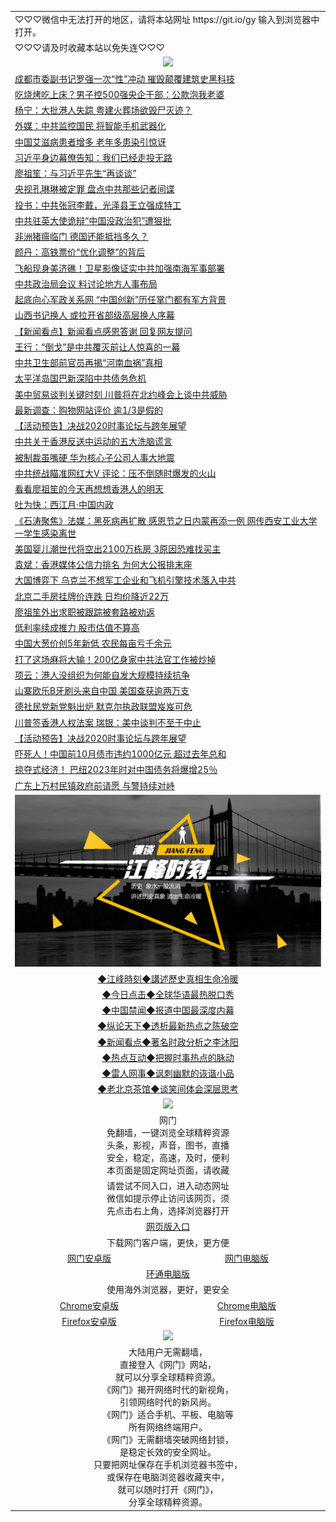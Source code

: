  <table>
<tr>
<td colspan="2" align=left>
♡♡♡微信中无法打开的地区，请将本站网址 https://git.io/gy 输入到浏览器中打开。 
 </td>
</tr>
 <tr>
 <td colspan="2" align=left>
♡♡♡请及时收藏本站以免失连♡♡♡
</td>
 </tr>
  <tr>
    <td colspan="2" align=center><img src="https://cdn.jsdelivr.net/gh/gyoupiodf/im1/%E7%BD%91%E9%97%A8%E6%96%B0%E9%97%BB1.jpg"></td>
 </tr>
<tr><td colspan="2" align="left"><a href="https://xball.casa/oo.aspx?name=c1101258&key=eqxowaguscvmxdgc&from=gy">成都市委副书记罗强一次“性”冲动 摧毁颠覆建筑史黑科技</a></td></tr>
<tr><td colspan="2" align="left"><a href="https://xball.casa/oo.aspx?name=c1101317&key=eqxowaguscvmxdgc&from=gy">吃烧烤吃上床？男子控500强央企干部：公款泡我老婆</a></td></tr>
<tr><td colspan="2" align="left"><a href="https://xball.casa/oo.aspx?name=c1101311&key=eqxowaguscvmxdgc&from=gy">杨宁：大批港人失踪 粤建火葬场欲毁尸灭迹？</a></td></tr>
<tr><td colspan="2" align="left"><a href="https://xball.casa/oo.aspx?name=c1101324&key=eqxowaguscvmxdgc&from=gy">外媒：中共监控国民 将智能手机武器化</a></td></tr>
<tr><td colspan="2" align="left"><a href="https://xball.casa/oo.aspx?name=c1101306&key=eqxowaguscvmxdgc&from=gy">中国艾滋病患者增多 老年多患染引惊讶</a></td></tr>
<tr><td colspan="2" align="left"><a href="https://xball.casa/oo.aspx?name=c1101332&key=eqxowaguscvmxdgc&from=gy">习近平身边幕僚告知：我们已经走投无路</a></td></tr>
<tr><td colspan="2" align="left"><a href="https://xball.casa/oo.aspx?name=c1101264&key=eqxowaguscvmxdgc&from=gy">廖祖笙：与习近平先生“再谈谈”</a></td></tr>
<tr><td colspan="2" align="left"><a href="https://xball.casa/oo.aspx?name=c1101310&key=eqxowaguscvmxdgc&from=gy">央视孔琳琳被定罪 盘点中共那些记者间谍</a></td></tr>
<tr><td colspan="2" align="left"><a href="https://xball.casa/oo.aspx?name=c1101330&key=eqxowaguscvmxdgc&from=gy">投书：中共张冠李戴，光泽县王立强成特工</a></td></tr>
<tr><td colspan="2" align="left"><a href="https://xball.casa/oo.aspx?name=c1101329&key=eqxowaguscvmxdgc&from=gy">中共驻英大使诡辩“中国没政治犯”遭狠批</a></td></tr>
<tr><td colspan="2" align="left"><a href="https://xball.casa/oo.aspx?name=c1101307&key=eqxowaguscvmxdgc&from=gy">非洲猪瘟临门 德国还能抵挡多久？</a></td></tr>
<tr><td colspan="2" align="left"><a href="https://xball.casa/oo.aspx?name=c1101294&key=eqxowaguscvmxdgc&from=gy">颜丹：高铁票价“优化调整”的背后</a></td></tr>
<tr><td colspan="2" align="left"><a href="https://xball.casa/oo.aspx?name=c1101316&key=eqxowaguscvmxdgc&from=gy">飞船现身美济礁！卫星影像证实中共加强南海军事部署</a></td></tr>
<tr><td colspan="2" align="left"><a href="https://xball.casa/oo.aspx?name=c1101298&key=eqxowaguscvmxdgc&from=gy">中共政治局会议 料讨论地方人事布局</a></td></tr>
<tr><td colspan="2" align="left"><a href="https://xball.casa/oo.aspx?name=c1101257&key=eqxowaguscvmxdgc&from=gy">起底向心军政关系网 “中国创新”历任掌门都有军方背景</a></td></tr>
<tr><td colspan="2" align="left"><a href="https://xball.casa/oo.aspx?name=c1101280&key=eqxowaguscvmxdgc&from=gy">山西书记换人 或拉开省部级高层换人序幕</a></td></tr>
<tr><td colspan="2" align="left"><a href="https://xball.casa/oo.aspx?name=c1101323&key=eqxowaguscvmxdgc&from=gy">【新闻看点】新闻看点感恩答谢 回复网友提问</a></td></tr>
<tr><td colspan="2" align="left"><a href="https://xball.casa/oo.aspx?name=c1101288&key=eqxowaguscvmxdgc&from=gy">王行：“倒戈”是中共覆灭前让人惊喜的一幕</a></td></tr>
<tr><td colspan="2" align="left"><a href="https://xball.casa/oo.aspx?name=c1101328&key=eqxowaguscvmxdgc&from=gy">中共卫生部前官员再揭“河南血祸”真相</a></td></tr>
<tr><td colspan="2" align="left"><a href="https://xball.casa/oo.aspx?name=c1101309&key=eqxowaguscvmxdgc&from=gy">太平洋岛国巴新深陷中共债务危机</a></td></tr>
<tr><td colspan="2" align="left"><a href="https://xball.casa/oo.aspx?name=c1101289&key=eqxowaguscvmxdgc&from=gy">美中贸易谈判关键时刻 川普将在北约峰会上谈中共威胁</a></td></tr>
<tr><td colspan="2" align="left"><a href="https://xball.casa/oo.aspx?name=c1101315&key=eqxowaguscvmxdgc&from=gy">最新调查：购物网站评价 逾1/3是假的</a></td></tr>
<tr><td colspan="2" align="left"><a href="https://xball.casa/oo.aspx?name=c1101293&key=eqxowaguscvmxdgc&from=gy">【活动预告】决战2020时事论坛与跨年展望</a></td></tr>
<tr><td colspan="2" align="left"><a href="https://xball.casa/oo.aspx?name=c1101297&key=eqxowaguscvmxdgc&from=gy">中共关于香港反送中运动的五大洗脑谎言</a></td></tr>
<tr><td colspan="2" align="left"><a href="https://xball.casa/oo.aspx?name=c1101285&key=eqxowaguscvmxdgc&from=gy">被制裁虽嘴硬 华为核心子公司人事大地震</a></td></tr>
<tr><td colspan="2" align="left"><a href="https://xball.casa/oo.aspx?name=c1101334&key=eqxowaguscvmxdgc&from=gy">中共统战瞄准网红大V 评论：压不倒随时爆发的火山</a></td></tr>
<tr><td colspan="2" align="left"><a href="https://xball.casa/oo.aspx?name=c1101265&key=eqxowaguscvmxdgc&from=gy">看看廖祖笙的今天再想想香港人的明天</a></td></tr>
<tr><td colspan="2" align="left"><a href="https://xball.casa/oo.aspx?name=c1101325&key=eqxowaguscvmxdgc&from=gy">吐为快：西江月·中国内政</a></td></tr>
<tr><td colspan="2" align="left"><a href="https://xball.casa/oo.aspx?name=c1101283&key=eqxowaguscvmxdgc&from=gy">《石涛聚焦》法媒：黑死病再扩散 感恩节之日内蒙再添一例 网传西安工业大学一学生感染离世</a></td></tr>
<tr><td colspan="2" align="left"><a href="https://xball.casa/oo.aspx?name=c1101314&key=eqxowaguscvmxdgc&from=gy">美国婴儿潮世代将空出2100万栋房 3原因恐难找买主</a></td></tr>
<tr><td colspan="2" align="left"><a href="https://xball.casa/oo.aspx?name=c1101281&key=eqxowaguscvmxdgc&from=gy">袁斌：香港媒体公信力排名 为何大公报排末座</a></td></tr>
<tr><td colspan="2" align="left"><a href="https://xball.casa/oo.aspx?name=c1101299&key=eqxowaguscvmxdgc&from=gy">大国博弈下 乌克兰不想军工企业和飞机引擎技术落入中共</a></td></tr>
<tr><td colspan="2" align="left"><a href="https://xball.casa/oo.aspx?name=c1101304&key=eqxowaguscvmxdgc&from=gy">北京二手房挂牌价连跌 日均价降近22万</a></td></tr>
<tr><td colspan="2" align="left"><a href="https://xball.casa/oo.aspx?name=c1101263&key=eqxowaguscvmxdgc&from=gy">廖祖笙外出求职被跟踪被套路被劝返</a></td></tr>
<tr><td colspan="2" align="left"><a href="https://xball.casa/oo.aspx?name=c1101318&key=eqxowaguscvmxdgc&from=gy">低利率续成推力 股市估值不算高</a></td></tr>
<tr><td colspan="2" align="left"><a href="https://xball.casa/oo.aspx?name=c1101327&key=eqxowaguscvmxdgc&from=gy">中国大葱价创5年新低 农民每亩亏千余元</a></td></tr>
<tr><td colspan="2" align="left"><a href="https://xball.casa/oo.aspx?name=c1101349&key=eqxowaguscvmxdgc&from=gy">打了这场麻将大输！200亿身家中共法官工作被炒掉</a></td></tr>
<tr><td colspan="2" align="left"><a href="https://xball.casa/oo.aspx?name=c1101282&key=eqxowaguscvmxdgc&from=gy">项云：港人没组织为何能自发大规模持续抗争</a></td></tr>
<tr><td colspan="2" align="left"><a href="https://xball.casa/oo.aspx?name=c1101305&key=eqxowaguscvmxdgc&from=gy">山寨欧乐B牙刷头来自中国 美国查获逾两万支</a></td></tr>
<tr><td colspan="2" align="left"><a href="https://xball.casa/oo.aspx?name=c1101331&key=eqxowaguscvmxdgc&from=gy">德社民党新党魁出炉 默克尔执政联盟岌岌可危</a></td></tr>
<tr><td colspan="2" align="left"><a href="https://xball.casa/oo.aspx?name=c1101296&key=eqxowaguscvmxdgc&from=gy">川普签香港人权法案 瑞银：美中谈判不至于中止</a></td></tr>
<tr><td colspan="2" align="left"><a href="https://xball.casa/oo.aspx?name=c1101312&key=eqxowaguscvmxdgc&from=gy">【活动预告】决战2020时事论坛与跨年展望</a></td></tr>
<tr><td colspan="2" align="left"><a href="https://xball.casa/oo.aspx?name=c1101266&key=eqxowaguscvmxdgc&from=gy">吓死人！中国前10月债市违约1000亿元 超过去年总和</a></td></tr>
<tr><td colspan="2" align="left"><a href="https://xball.casa/oo.aspx?name=c1101269&key=eqxowaguscvmxdgc&from=gy">掠夺式经济！ 巴纽2023年时对中国债务将爆增25％</a></td></tr>
<tr><td colspan="2" align="left"><a href="https://xball.casa/oo.aspx?name=c1101308&key=eqxowaguscvmxdgc&from=gy">广东上万村民镇政府前请愿 与警持续对峙</a></td></tr>


 <tr>
   <td colspan="2" align=center><img src="https://github.com/gyoupiodf/im1/blob/master/jf-1.jpg"></td>
  </tr>
   <tr>
   <td colspan="2" align=center> 
<a href="https://xball.casa/oo.aspx?name=c922850&key=eqxowaguscvmxdgc&from=gy&tag=9877">◆江峰時刻◆講述歷史真相生命冷暖</a><br/>
    </td>
  </tr>
   <tr>
   <td colspan="2" align=center> 
<a href="https://xball.casa/oo.aspx?name=c816850&key=eqxowaguscvmxdgc&from=gy&tag=9877">◆今日点击◆全球华语最热脱口秀</a><br/>
    </td>
  </tr>
  <tr>
  <td colspan="2" align=center>
<a href="https://xball.casa/oo.aspx?name=c816860&key=eqxowaguscvmxdgc&from=gy&tag=99733110">◆中国禁闻◆报道中国最深度内幕</a><br/>
   </tr>
  <tr>
     <td colspan="2" align=center>
<a href="https://xball.casa/oo.aspx?name=c816855&key=eqxowaguscvmxdgc&from=gy&tag=997110">◆纵论天下◆透析最新热点之陈破空</a><br/>
   </tr>
   <tr>
      <td colspan="2" align=center>
<a href="https://xball.casa/oo.aspx?name=c838308&key=eqxowaguscvmxdgc&from=gy&tag=9973110">◆新闻看点◆著名时政分析之李沐阳</a><br/>
   </tr>
   <tr>
     <td colspan="2" align=center>
<a href="https://xball.casa/oo.aspx?name=c816852&key=eqxowaguscvmxdgc&from=gy&tag=9733110">◆热点互动◆把握时事热点的脉动</a><br/>
   </tr>
   <tr>
      <td colspan="2" align=center>
<a href="https://xball.casa/oo.aspx?name=c816694&key=eqxowaguscvmxdgc&from=gy&tag=93310">◆雷人网事◆讽刺幽默的诙谐小品</a><br/>
   </tr>
   <tr>
    <td colspan="2" align=center>
<a href="https://xball.casa/oo.aspx?name=c816650&key=eqxowaguscvmxdgc&from=gy&tag=9973110">◆老北京茶馆◆谈笑间体会深层思考</a><br/>
   </tr>
 <tr>
    <td colspan="2" align="center"><img src="https://gitlab.com/ogate2/up/raw/master/_/oGate65.jpg"/></td>
  </tr>
  <tr>
    <td colspan="2" align="center">网门<br/>免翻墙，一键浏览全球精粹资源<br/>头条，影视，声音，图书，直播<br/>安全，稳定，高速，及时，便利<br/>本页面是固定网址页面，请收藏</td>
  <tr>
  <tr>
    <td colspan="2" align="center">请尝试不同入口，进入动态网址<br/>微信如提示停止访问该网页，须<br/>先点击右上角，选择浏览器打开</td>
  <tr>
   <tr>
    <td colspan="2" align="center"><a href="https://cdn.statically.io/gh/otiny/up/master/show.htm">网页版入口</a></td>
  </tr>
  <tr>
    <td colspan="2" align="center">下载网门客户端，更快，更方便</td>
  <tr>
  <tr>
    <td align="center"><a href="https://gitlab.com/ogate2/up/raw/master/_/oGatea.apk">网门安卓版</a></td>
    <td align="center"><a href="https://gitlab.com/ogate2/up/raw/master/_/oGate.zip">网门电脑版</a></td>
  </tr>
  <tr>
    <td colspan="2" align="center"><a href="https://gitlab.com/ogate2/up/raw/master/_/oPipe.zip">环通电脑版</a></td>
  </tr>
  <tr>
    <td colspan="2" align="center">使用海外浏览器，更好，更安全</td>
  <tr>
  <tr>
    <td align="center"><a href="https://gitlab.com/ogate2/up/raw/master/_/Chrome.apk">Chrome安卓版</a></td>
    <td align="center"><a href="https://gitlab.com/ogate2/up/raw/master/_/Chrome.zip">Chrome电脑版</a></td>
  </tr>
  <tr>
    <td align="center"><a href="https://gitlab.com/ogate2/up/raw/master/_/Firefox.apk">Firefox安卓版</a></td>
    <td align="center"><a href="https://gitlab.com/ogate2/up/raw/master/_/Firefox.zip">Firefox电脑版</a></td>
  </tr>
  <tr>
    <td colspan="2" align="center"><img src="https://gitlab.com/ogate2/up/raw/master/_/oGate640.jpg"/></td>
  </tr>
  <tr>
    <td colspan="2" align="center">
大陆用户无需翻墙，<br/>
直接登入《网门》网站，<br/>就可以分享全球精粹资源。<br/>
《网门》揭开网络时代的新视角，<br/>引领网络时代的新风尚。<br/>
《网门》适合手机、平板、电脑等<br/>所有网络终端用户。<br/>
《网门》无需翻墙突破网络封锁，<br/>是稳定长效的安全网址。<br/>
只要把网址保存在手机浏览器书签中，<br/>或保存在电脑浏览器收藏夹中，<br/>
就可以随时打开《网门》，<br/>
分享全球精粹资源。</td>
  </tr>
</table>


